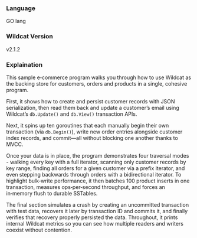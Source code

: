 ### Language 
GO lang

### Wildcat Version
v2.1.2

### Explaination
This sample e‑commerce program walks you through how to use Wildcat as the backing store for customers, orders and products in a single, cohesive program. 

First, it shows how to create and persist customer records with JSON serialization, then read them back and update a customer’s email using Wildcat’s `db.Update()` and `db.View()` transaction APIs. 

Next, it spins up ten goroutines that each manually begin their own transaction (via `db.Begin()`), write new order entries alongside customer index records, and commit—all without blocking one another thanks to MVCC. 

Once your data is in place, the program demonstrates four traversal modes - walking every key with a full iterator, scanning only customer records by key range, finding all orders for a given customer via a prefix iterator, and even stepping backwards through orders with a bidirectional iterator. To highlight bulk‑write performance, it then batches 100 product inserts in one transaction, measures ops‑per‑second throughput, and forces an in‑memory flush to durable SSTables. 

The final section simulates a crash by creating an uncommitted transaction with test data, recovers it later by transaction ID and commits it, and finally verifies that recovery properly persisted the data. Throughout, it prints internal Wildcat metrics so you can see how multiple readers and writers coexist without contention.